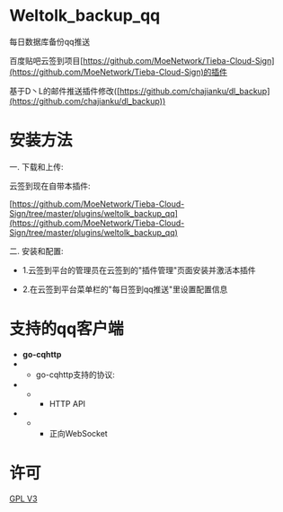 # Weltolk_backup_qq

每日数据库备份qq推送

百度贴吧云签到项目[https://github.com/MoeNetwork/Tieba-Cloud-Sign](https://github.com/MoeNetwork/Tieba-Cloud-Sign)的插件

基于D丶L的邮件推送插件修改([https://github.com/chajianku/dl_backup](https://github.com/chajianku/dl_backup))

安装方法
===

一. 下载和上传:

云签到现在自带本插件: 

[https://github.com/MoeNetwork/Tieba-Cloud-Sign/tree/master/plugins/weltolk_backup_qq](https://github.com/MoeNetwork/Tieba-Cloud-Sign/tree/master/plugins/weltolk_backup_qq)

[//]: # (- 通过git:)

[//]: # (-)

[//]: # (    - 在云签到站点的/plugins/目录下git clone本项目)

[//]: # (- 通过下载整个项目的压缩包)

[//]: # (-)

[//]: # (    - 1.下载整个项目的压缩包)

[//]: # (-)

[//]: # (    - 2.通过云签到平台"插件管理"页面的上传功能上传或手动上传本项目压缩包到云签到站点的/plugins/目录下)

[//]: # (-)

[//]: # (    - 3.解压压缩包)

[//]: # (- 正确的目录情况: 云签到站点/plugins/weltolk_backup_qq/*.php)

二. 安装和配置:

- 1.云签到平台的管理员在云签到的"插件管理"页面安装并激活本插件

- 2.在云签到平台菜单栏的"每日签到qq推送"里设置配置信息

支持的qq客户端
===

- **go-cqhttp**
-
    - go-cqhttp支持的协议:
-
    -
        - HTTP API
-
    -
        - 正向WebSocket

许可
===
[GPL V3](https://github.com/weltolk/weltolk_backup_qq/blob/master/LICENSE)
